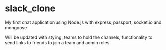 # slack_clone
My first chat application using Node.js with express, passport, socket.io and mongoose

Will be updated with styling, teams to hold the channels, functionality to send links to friends to join a team and admin roles
